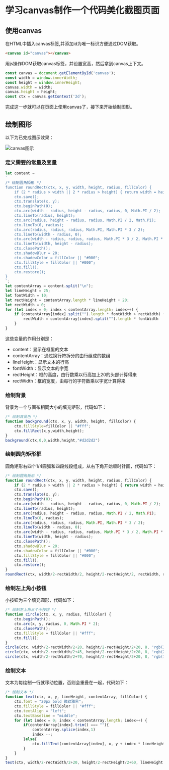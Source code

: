 # 学习canvas制作一个代码美化截图页面

## 使用canvas

在HTML中插入canvas标签,并添加id为唯一标识方便通过DOM获取。

```html
<canvas id="canvas"></canvas>
```

用js操作DOM获取canvas标签，并设置宽高，然后拿到canvas上下文。

```js
const canvas = document.getElementById('canvas');
const width = window.innerWidth;
const height = window.innerHeight;
canvas.width = width;
canvas.height = height;
const ctx = canvas.getContext('2d');
```

完成这一步就可以在页面上使用canvas了，接下来开始绘制图形。

## 绘制图形

以下为已完成图示效果：

![canvas图示](/images/blogs/blog/canvas/1.png)

### 定义需要的常量及变量

```js
let content =
`
/* 绘制圆角矩形 */
function roundRect(ctx, x, y, width, height, radius, fillColor) {
    if (2 * radius > width || 2 * radius > height) { return width = height = 2 * radius; }
    ctx.save();
    ctx.translate(x, y);
    ctx.beginPath(0);
    ctx.arc(width - radius, height - radius, radius, 0, Math.PI / 2);
    ctx.lineTo(radius, height);
    ctx.arc(radius, height - radius, radius, Math.PI / 2, Math.PI);
    ctx.lineTo(0, radius);
    ctx.arc(radius, radius, radius, Math.PI, Math.PI * 3 / 2);
    ctx.lineTo(width - radius, 0);
    ctx.arc(width - radius, radius, radius, Math.PI * 3 / 2, Math.PI * 2);
    ctx.lineTo(width, height - radius);
    ctx.closePath();
    ctx.shadowBlur = 20;
    ctx.shadowColor = fillColor || "#000";
    ctx.fillStyle = fillColor || "#000";
    ctx.fill();
    ctx.restore();
}
`;
let contentArray = content.split("\n");
let lineHeight = 25;
let fontWidth = 10;
let rectHeight = contentArray.length * lineHeight + 20;
let rectWidth = 0;
for (let index = 0; index < contentArray.length; index++) {
    if (contentArray[index].split("").length * fontWidth > rectWidth) {
        rectWidth = contentArray[index].split("").length * fontWidth
    }
}
```

这些变量的作用分别是：

- content：显示在框里的文本
- contentArray：通过换行符拆分的由行组成的数组
- lineHeight：显示文本的行高
- fontWidth：显示文本的字宽
- rectHeight：框的高度，由行数乘以行高加上20的头部计算得来
- rectWidth：框的宽度，由每行的字符数乘以字宽计算得来

### 绘制背景

背景为一个与画布相同大小的填充矩形，代码如下：

```js
/* 绘制背景色 */
function background(ctx, x, y, width, height, fillColor) {
    ctx.fillStyle=fillColor || "#fff";
    ctx.fillRect(x,y,width,height);
}
background(ctx,0,0,width,height,"#d2d2d2")
```

### 绘制圆角矩形框

圆角矩形右四个1/4圆弧和四段线段组成，从右下角开始顺时针画，代码如下：

```js
/* 绘制圆角矩形 */
function roundRect(ctx, x, y, width, height, radius, fillColor) {
    if (2 * radius > width || 2 * radius > height) { return width = height = 2 * radius; }
    ctx.save();
    ctx.translate(x, y);
    ctx.beginPath(0);
    ctx.arc(width - radius, height - radius, radius, 0, Math.PI / 2);
    ctx.lineTo(radius, height);
    ctx.arc(radius, height - radius, radius, Math.PI / 2, Math.PI);
    ctx.lineTo(0, radius);
    ctx.arc(radius, radius, radius, Math.PI, Math.PI * 3 / 2);
    ctx.lineTo(width - radius, 0);
    ctx.arc(width - radius, radius, radius, Math.PI * 3 / 2, Math.PI * 2);
    ctx.lineTo(width, height - radius);
    ctx.closePath();
    ctx.shadowBlur = 20;
    ctx.shadowColor = fillColor || "#000";
    ctx.fillStyle = fillColor || "#000";
    ctx.fill();
    ctx.restore();
}
roundRect(ctx, width/2-rectWidth/2, height/2-rectHeight/2, rectWidth, rectHeight, 8, 'rgb(50,50,50)');
```

### 绘制左上角小按钮

小按钮为三个填充圆形，代码如下：

```js
/* 绘制左上角三个小按钮 */
function circle(ctx, x, y, radius, fillColor) {
    ctx.beginPath();
    ctx.arc(x, y, radius, 0, Math.PI * 2);
    ctx.closePath();
    ctx.fillStyle = fillColor || "#fff";
    ctx.fill();
}
circle(ctx, width/2-rectWidth/2+20, height/2-rectHeight/2+20, 8, 'rgb(197,79,103)');
circle(ctx, width/2-rectWidth/2+45, height/2-rectHeight/2+20, 8, 'rgb(210,191,77)');
circle(ctx, width/2-rectWidth/2+70, height/2-rectHeight/2+20, 8, 'rgb(103,212,98)');
```

### 绘制文本

文本为每绘制一行就移动位置，否则会重叠在一起，代码如下：

```js
/* 绘制文本 */
function text(ctx, x, y, lineHeight, contentArray, fillColor) {
    ctx.font = "20px bold 微软雅黑";
    ctx.fillStyle = fillColor || "#fff";
    ctx.textAlign = "left";
    ctx.textBaseline = "middle";
    for (let index = 0; index < contentArray.length; index++) {
        if(contentArray[index].trim() === ""){
            contentArray.splice(index,1)
            index --;
        }else{
            ctx.fillText(contentArray[index], x, y + index * lineHeight);
        }
    }
}
text(ctx, width/2-rectWidth/2+20, height/2-rectHeight/2+60, lineHeight, contentArray, 'rgb(97,175,239)');
```

<Valine></Valine>
